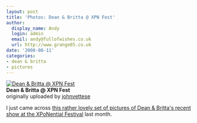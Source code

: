 ```yaml
---
layout: post
title: 'Photos: Dean & Britta @ XPN Fest'
author:
  display_name: Andy
  login: admin
  email: andy@fullofwishes.co.uk
  url: http://www.grange85.co.uk
date: '2008-08-11'
categories:
- dean & britta
- pictures
---
```

<div class="imagebox-a"><a href="http://www.flickr.com/photos/byjohnvettese/2734899503/" title="Photo Sharing"><img src="https://farm4.static.flickr.com/3196/2734899503_8ee85afeb7_m.jpg" alt="Dean & Britta @ XPN Fest" /></a><br/><strong>Dean & Britta @ XPN Fest</strong><br/>originally uploaded by <a href="http://www.flickr.com/people/byjohnvettese/">johnvettese</a></div>
<div>
<p>I just came across <a href="http://www.flickr.com/photos/byjohnvettese/tags/deanandbritta/">this rather lovely set of pictures of Dean & Britta's recent show at the XPoNential Festival</a> last month. </p>
<p><br clear="right"/>
</div>

